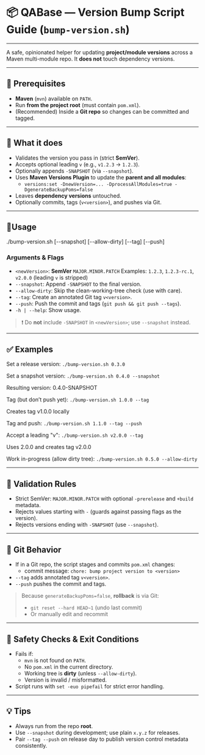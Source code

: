 # 📦 QABase — Version Bump Script Guide (`bump-version.sh`)

---

A safe, opinionated helper for updating **project/module versions** across a Maven multi-module repo.
It **does not** touch dependency versions.

---

## 🧰 Prerequisites

- **Maven** (`mvn`) available on `PATH`.
- Run **from the project root** (must contain `pom.xml`).
- (Recommended) Inside a **Git repo** so changes can be committed and tagged.

---

## 🔎 What it does

- Validates the version you pass in (strict **SemVer**).
- Accepts optional leading `v` (e.g., `v1.2.3` → `1.2.3`).
- Optionally appends `-SNAPSHOT` (via `--snapshot`).
- Uses **Maven Versions Plugin** to update the **parent and all modules**:
  - `versions:set -DnewVersion=... -DprocessAllModules=true -DgenerateBackupPoms=false`
- Leaves **dependency versions** untouched.
- Optionally commits, tags (`v<version>`), and pushes via Git.

---

## 🚦Usage

./bump-version.sh <newVersion> [--snapshot] [--allow-dirty] [--tag] [--push]
### Arguments & Flags

- `<newVersion>`: **SemVer** `MAJOR.MINOR.PATCH`
  Examples: `1.2.3`, `1.2.3-rc.1`, `v2.0.0` (leading `v` is stripped)
- `--snapshot`: Append `-SNAPSHOT` to the final version.
- `--allow-dirty`: Skip the clean-working-tree check (use with care).
- `--tag`: Create an annotated Git tag `v<version>`.
- `--push`: Push the commit and tags (`git push && git push --tags`).
- `-h | --help`: Show usage.

> ❗ Do **not** include `-SNAPSHOT` in `<newVersion>`; use `--snapshot` instead.

---

## ✅ Examples

Set a release version:
`./bump-version.sh 0.3.0`

Set a snapshot version:
`./bump-version.sh 0.4.0 --snapshot`

Resulting version: 0.4.0-SNAPSHOT

Tag (but don’t push yet):
`./bump-version.sh 1.0.0 --tag`

Creates tag v1.0.0 locally

Tag and push:
`./bump-version.sh 1.1.0 --tag --push`

Accept a leading "v":
`./bump-version.sh v2.0.0 --tag`

Uses 2.0.0 and creates tag v2.0.0

Work in-progress (allow dirty tree):
`./bump-version.sh 0.5.0 --allow-dirty`

---

## 🧪 Validation Rules

- Strict SemVer: `MAJOR.MINOR.PATCH` with optional `-prerelease` and `+build` metadata.
- Rejects values starting with `-` (guards against passing flags as the version).
- Rejects versions ending with `-SNAPSHOT` (use `--snapshot`).

---

## 📝 Git Behavior

- If in a Git repo, the script stages and commits `pom.xml` changes:
  - commit message: `chore: bump project version to <version>`
- `--tag` adds annotated tag `v<version>`.
- `--push` pushes the commit and tags.

> Because `generateBackupPoms=false`, **rollback** is via Git:
>
> - `git reset --hard HEAD~1` (undo last commit)
> - Or manually edit and recommit

---

## 🧯 Safety Checks & Exit Conditions

- Fails if:
  - `mvn` is not found on `PATH`.
  - No `pom.xml` in the current directory.
  - Working tree is **dirty** (unless `--allow-dirty`).
  - Version is invalid / misformatted.
- Script runs with `set -euo pipefail` for strict error handling.

---

## 💡 Tips

- Always run from the repo **root**.
- Use `--snapshot` during development; use plain `x.y.z` for releases.
- Pair `--tag --push` on release day to publish version control metadata consistently.
